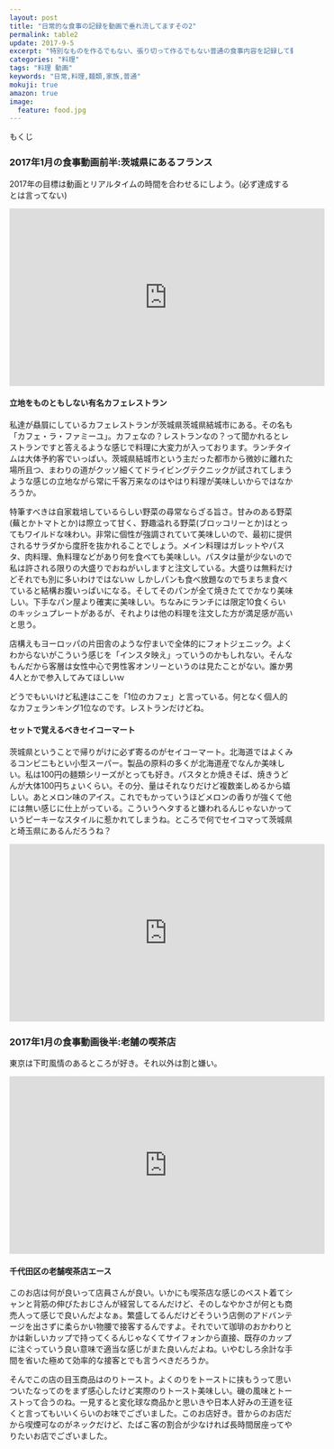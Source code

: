 ```yaml
---
layout: post
title: "日常的な食事の記録を動画で垂れ流してますその2"
permalink: table2
update: 2017-9-5
excerpt: "特別なものを作るでもない、張り切って作るでもない普通の食事内容を記録して動画に残しています。レシピも載せないので何の参考にもなりませんが、他人の家を覗き見するような気持ちで見るともしかしたら楽しめるかもしれませんｗ"
categories: "料理"
tags: "料理 動画"
keywords: "日常,料理,麺類,家族,普通"
mokuji: true
amazon: true
image:
  feature: food.jpg
---
```


<div id="mokuji"><span>もくじ</span></div>

### 2017年1月の食事動画前半:茨城県にあるフランス

2017年の目標は動画とリアルタイムの時間を合わせるにしよう。(必ず達成するとは言ってない)

<div class="video-container"><iframe width="560" height="315" src="https://www.youtube.com/embed/61Ce1FkCGmg" frameborder="0" allowfullscreen></iframe></div>

#### 立地をものともしない有名カフェレストラン

私達が贔屓にしているカフェレストランが茨城県茨城県結城市にある。その名も「カフェ・ラ・ファミーユ」。カフェなの？レストランなの？って聞かれるとレストランですと答えるような感じで料理に大変力が入っております。ランチタイムは大体予約客でいっぱい。茨城県結城市という主だった都市から微妙に離れた場所且つ、まわりの道がクッソ細くてドライビングテクニックが試されてしまうような感じの立地ながら常に千客万来なのはやはり料理が美味しいからではなかろうか。

特筆すべきは自家栽培しているらしい野菜の尋常ならざる旨さ。甘みのある野菜(蕪とかトマトとか)は際立って甘く、野趣溢れる野菜(ブロッコリーとか)はとってもワイルドな味わい。非常に個性が強調されていて美味しいので、最初に提供されるサラダから度肝を抜かれることでしょう。メイン料理はガレットやパスタ、肉料理、魚料理などがあり何を食べても美味しい。パスタは量が少ないので私は許される限りの大盛りでおねがいしますと注文している。大盛りは無料だけどそれでも別に多いわけではないｗ
しかしパンも食べ放題なのでちまちま食べていると結構お腹いっぱいになる。そしてそのパンが全て焼きたてでかなり美味しい。下手なパン屋より確実に美味しい。ちなみにランチには限定10食くらいのキッシュプレートがあるが、それよりは他の料理を注文した方が満足感が高いと思う。

店構えもヨーロッパの片田舎のような佇まいで全体的にフォトジェニック。よくわからないがこういう感じを「インスタ映え」っていうのかもしれない。そんなもんだから客層は女性中心で男性客オンリーというのは見たことがない。誰か男4人とかで参入してみてほしいｗ

どうでもいいけど私達はここを「1位のカフェ」と言っている。何となく個人的なカフェランキング1位なのです。レストランだけどね。

#### セットで覚えるべきセイコーマート

茨城県ということで帰りがけに必ず寄るのがセイコーマート。北海道ではよくみるコンビニもとい小型スーパー。製品の原料の多くが北海道産でなんか美味しい。私は100円の麺類シリーズがとっても好き。パスタとか焼きそば、焼きうどんが大体100円ちょいくらい。その分、量はそれなりだけど複数楽しめるから嬉しい。あとメロン味のアイス。これでもかっていうほどメロンの香りが強くて他には無い感じに仕上がっている。こういうヘタすると嫌われるんじゃないかっていうピーキーなスタイルに惹かれてしまうね。ところで何でセイコマって茨城県と埼玉県にあるんだろうね？

<div class="video-container"><iframe width="560" height="315" src="https://www.youtube.com/embed/ofXSLZcglho" frameborder="0" allowfullscreen></iframe></div>

### 2017年1月の食事動画後半:老舗の喫茶店

東京は下町風情のあるところが好き。それ以外は割と嫌い。

<div class="video-container"><iframe width="560" height="315" src="https://www.youtube.com/embed/ofXSLZcglho" frameborder="0" allowfullscreen></iframe></div>

#### 千代田区の老舗喫茶店エース

このお店は何が良いって店員さんが良い。いかにも喫茶店な感じのベスト着てシャンと背筋の伸びたおじさんが経営してるんだけど、そのしなやかさが何とも商売人って感じで良いんだよなぁ。繁盛してるんだけどそういう店側のアドバンテージを出さずに柔らかい物腰で接客するんですよ。それでいて珈琲のおかわりとかは新しいカップで持ってくるんじゃなくてサイフォンから直接、既存のカップに注ぐっていう良い意味で適当な感じがまた良いんだよね。いやむしろ余計な手間を省いた極めて効率的な接客とでも言うべきだろうか。

そんでこの店の目玉商品はのりトースト。よくのりをトーストに挟もうって思いついたなってのをまず感心したけど実際のりトースト美味しい。磯の風味とトーストって合うのね。一見すると変化球な商品かと思いきや日本人好みの王道を征くと言ってもいいくらいのお味でございました。このお店好き。昔からのお店だから喫煙可なのがネックだけど、たばこ客の割合が少なければ長時間居座ってやりたいお店でございました。
